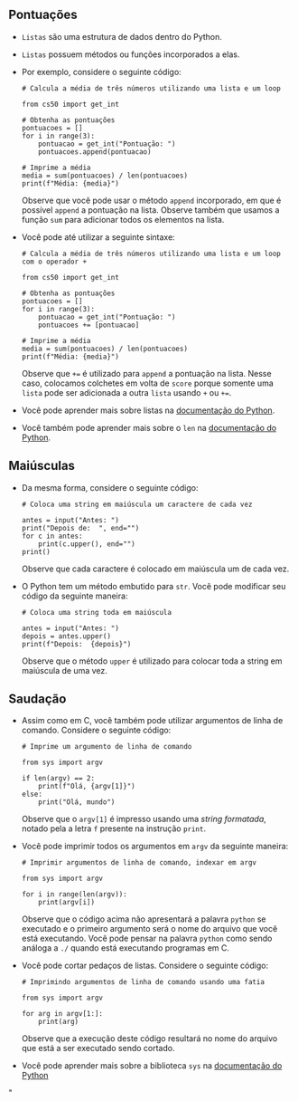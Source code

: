 Pontuações
----------

*   `Listas` são uma estrutura de dados dentro do Python.
*   `Listas` possuem métodos ou funções incorporados a elas.
*   Por exemplo, considere o seguinte código:
    
        # Calcula a média de três números utilizando uma lista e um loop
        
        from cs50 import get_int
        
        # Obtenha as pontuações
        pontuacoes = []
        for i in range(3):
            pontuacao = get_int("Pontuação: ")
            pontuacoes.append(pontuacao)
        
        # Imprime a média
        media = sum(pontuacoes) / len(pontuacoes)
        print(f"Média: {media}")
        
    
    Observe que você pode usar o método `append` incorporado, em que é possível `append` a pontuação na lista. Observe também que usamos a função `sum` para adicionar todos os elementos na lista.
    
*   Você pode até utilizar a seguinte sintaxe:
    
        # Calcula a média de três números utilizando uma lista e um loop com o operador +
        
        from cs50 import get_int
        
        # Obtenha as pontuações
        pontuacoes = []
        for i in range(3):
            pontuacao = get_int("Pontuação: ")
            pontuacoes += [pontuacao]
        
        # Imprime a média
        media = sum(pontuacoes) / len(pontuacoes)
        print(f"Média: {media}")
        
    
    Observe que `+=` é utilizado para `append` a pontuação na lista. Nesse caso, colocamos colchetes em volta de `score` porque somente uma `lista` pode ser adicionada a outra `lista` usando `+` ou `+=`.
    
*   Você pode aprender mais sobre listas na [documentação do Python](https://docs.python.org/3/library/stdtypes.html#sequence-types-list-tuple-range).
*   Você também pode aprender mais sobre o `len` na [documentação do Python](https://docs.python.org/3/library/functions.html#len).

Maiúsculas
---------

*   Da mesma forma, considere o seguinte código:
    
        # Coloca uma string em maiúscula um caractere de cada vez
        
        antes = input("Antes: ")
        print("Depois de:  ", end="")
        for c in antes:
            print(c.upper(), end="")
        print()
        
    
    Observe que cada caractere é colocado em maiúscula um de cada vez.
    
*   O Python tem um método embutido para `str`. Você pode modificar seu código da seguinte maneira:
    
        # Coloca uma string toda em maiúscula
        
        antes = input("Antes: ")
        depois = antes.upper()
        print(f"Depois:  {depois}")
        
    
    Observe que o método `upper` é utilizado para colocar toda a string em maiúscula de uma vez.

Saudação
-----

*   Assim como em C, você também pode utilizar argumentos de linha de comando. Considere o seguinte código:
    
        # Imprime um argumento de linha de comando
        
        from sys import argv
        
        if len(argv) == 2:
            print(f"Olá, {argv[1]}")
        else:
            print("Olá, mundo")
        
    
    Observe que o `argv[1]` é impresso usando uma _string formatada_, notado pela a letra `f` presente na instrução `print`.
    
*   Você pode imprimir todos os argumentos em `argv` da seguinte maneira:
    
        # Imprimir argumentos de linha de comando, indexar em argv
        
        from sys import argv
        
        for i in range(len(argv)):
            print(argv[i])
        
    
    Observe que o código acima não apresentará a palavra `python` se executado e o primeiro argumento será o nome do arquivo que você está executando. Você pode pensar na palavra `python` como sendo análoga a `./` quando está executando programas em C.
    
*   Você pode cortar pedaços de listas. Considere o seguinte código:
    
        # Imprimindo argumentos de linha de comando usando uma fatia
        
        from sys import argv
        
        for arg in argv[1:]:
            print(arg)
        
    
    Observe que a execução deste código resultará no nome do arquivo que está a ser executado sendo cortado.
    
*   Você pode aprender mais sobre a biblioteca `sys` na [documentação do Python](https://docs.python.org/3/library/sys.html)
    
"